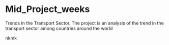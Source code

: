 # Mid_Project_weeks
Trends in the Transport Sector.
The project is an analysis of the trend in the transport sector among countries around the world

nkmk
